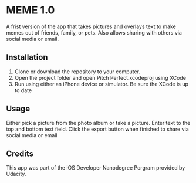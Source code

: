 # MEME 1.0

A frist version of the app that takes pictures and overlays text to make memes out of friends, family, or pets. 
Also allows sharing with others via social media or email.

## Installation

1. Clone or download the repository to your computer.
2. Open the project folder and open Pitch Perfect.xcodeproj using XCode
3. Run using either an iPhone device or simulator. Be sure the XCode is up to date

## Usage

Either pick a picture from the photo album or take a picture. Enter text to the top and bottom text field.
Click the export button when finished to share via social media or email

## Credits

This app was part of the iOS Developer Nanodegree Porgram provided by Udacity.


